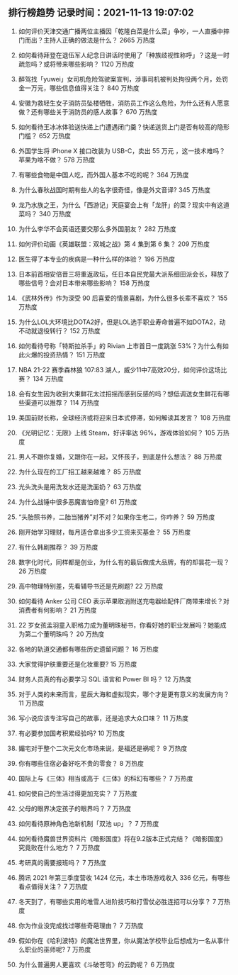 
## 排行榜趋势 记录时间：2021-11-13 19:07:02
  
  1. 如何评价天津交通广播两位主播因「乾隆白菜是什么菜」争吵，一人直播中摔门而出？主持人正确的做法是什么？ 2665 万热度
    
  2. 如何看待拜登在退伍军人纪念日讲话时使用了「种族歧视性称呼」？这是一时疏忽吗？或将带来哪些影响？ 1120 万热度
    
  3. 醉驾找「yuwei」女司机危险驾驶案宣判，涉事司机被判处拘役两个月，处罚金一万元，哪些信息值得关注？ 840 万热度
    
  4. 安徽为救轻生女子消防员坠楼牺牲，消防员工作这么危险，为什么还有人愿意做？还有哪些关于消防员的感人故事？ 670 万热度
    
  5. 如何看待王冰冰体验送快递上门遭遇闭门羹？快递送货上门是否有较高的隐形门槛？ 652 万热度
    
  6. 外国学生将 iPhone X 接口改装为 USB-C，卖出 55 万元 ，这一技术难吗？苹果为啥不做？ 578 万热度
    
  7. 有哪些食物是中国人吃，而外国人基本不吃的呢？ 364 万热度
    
  8. 为什么春秋战国时期有些人的名字很奇怪，像是外文音译? 345 万热度
    
  9. 龙乃水族之王，为什么「西游记」天庭宴会上有「龙肝」的菜？现实中有这道菜吗？ 340 万热度
    
  10. 为什么李华不会英语还要交那么多外国朋友？ 282 万热度
    
  11. 如何评价动画《英雄联盟：双城之战》第 4 集到第 6 集？ 209 万热度
    
  12. 医生得了本专业的疾病是一种什么样的体验？ 196 万热度
    
  13. 日本前首相安倍晋三将重返政坛，任日本自民党最大派系细田派会长，释放了哪些信号？会对日本带来哪些影响？ 158 万热度
    
  14. 《武林外传》作为深受 90 后喜爱的情景喜剧，为什么很多长辈不喜欢？ 155 万热度
    
  15. 为什么LOL大环境比DOTA2好，但是LOL选手职业寿命普遍不如DOTA2，动不动就退役转行？ 152 万热度
    
  16. 如何看待号称「特斯拉杀手」的 Rivian 上市首日一度跳涨 53%？为什么有如此火爆的投资热情？ 151 万热度
    
  17. NBA 21-22 赛季森林狼 107:83 湖人，威少11中7高效20分，如何评价这场比赛？ 134 万热度
    
  18. 会有女生因为收到大束鲜花太过招摇而感到反感的吗？想低调送女生鲜花有哪些渠道可以推荐？ 114 万热度
    
  19. 美国前财长称，全球经济或将迎来日本式停滞，如何解读其发言？ 108 万热度
    
  20. 《光明记忆：无限》上线 Steam，好评率达 96%，游戏体验如何？ 105 万热度
    
  21. 男人不跟你复婚，又跟你在一起，又怀孩子，到底是什么想法？ 88 万热度
    
  22. 为什么现在的工厂招工越来越难？ 85 万热度
    
  23. 光头洗头是用洗发水还是洗面奶？ 63 万热度
    
  24. 为什么战锤中很多恶魔害怕帝皇? 61 万热度
    
  25. “头胎照书养，二胎当猪养”对不对？如果你生老二，你咋养？ 59 万热度
    
  26. 刚开始学习理财，每月适合拿出多少工资来买基金？ 55 万热度
    
  27. 有什么韩剧推荐？ 39 万热度
    
  28. 数字化时代，同样都是创业，为什么有的最后做成大品牌，有的却昙花一现？ 26 万热度
    
  29. 高中物理特别差，先看辅导书还是先刷题? 22 万热度
    
  30. 如何看待 Anker 公司 CEO 表示苹果取消附送充电器给配件厂商带来增长？对消费者有何影响？ 21 万热度
    
  31. 22 岁女孩孟羽童入职格力成为董明珠秘书，你看好她的职业发展吗？她能成为第二个董明珠吗？ 20 万热度
    
  32. 各地的轨道交通都有哪些历史遗留问题？ 16 万热度
    
  33. 大家觉得护肤重要还是化妆重要? 15 万热度
    
  34. 财务人员真的有必要学习 SQL 语言和 Power BI 吗？ 12 万热度
    
  35. 对于人类的未来而言，星辰大海和虚拟现实，哪个才是更有意义的发展方向？ 11 万热度
    
  36. 写小说应该专注写自己的故事，还是追求大众口味？ 11 万热度
    
  37. 有必要参加国考积累经验吗? 10 万热度
    
  38. 媚宅对于整个二次元文化市场来说，是福还是祸呢？ 9 万热度
    
  39. 你有哪些住宿必备好吃不贵的零食？ 8 万热度
    
  40. 国际上与《三体》相当或高于《三体》的科幻有哪些？ 7 万热度
    
  41. 如何使自己的生活过得更加充实？ 7 万热度
    
  42. 父母的眼界决定孩子的眼界吗？ 7 万热度
    
  43. 如何看待原神角色池新机制「双池 up」？ 7 万热度
    
  44. 如何看待魔兽世界资料片《暗影国度》将在9.2版本正式完结？《暗影国度》究竟败在什么地方？ 7 万热度
    
  45. 考研真的需要报班吗？ 7 万热度
    
  46. 腾讯 2021 年第三季度营收 1424 亿元，本土市场游戏收入 336 亿元，有哪些看点值得关注？ 7 万热度
    
  47. 冬天到了，有哪些实用的堆雪人进阶技巧和打雪仗必胜连招可以分享？ 7 万热度
    
  48. 你为作业没完成找过哪些奇葩理由？ 7 万热度
    
  49. 假如你在《哈利波特》的魔法世界里，你从魔法学校毕业后想成为一名从事什么职业的巫师呢? 7 万热度
    
  50. 为什么普遍男人更喜欢《斗破苍穹》的云韵呢？ 6 万热度
    